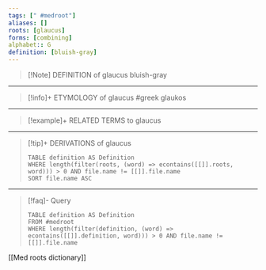 ```yaml
---
tags: [" #medroot"]
aliases: []
roots: [glaucus]
forms: [combining]
alphabet:: G
definition: [bluish-gray]
---
```

>[!Note] DEFINITION of glaucus
>bluish-gray
_____
>[!info]+ ETYMOLOGY of glaucus
>#greek glaukos
_____
>[!example]+ RELATED TERMS to glaucus
>
_____
>[!tip]+ DERIVATIONS of glaucus
>```dataview
>TABLE definition AS Definition 
>WHERE length(filter(roots, (word) => econtains([[]].roots, word))) > 0 AND file.name != [[]].file.name
>SORT file.name ASC
>```
____
>[!faq]- Query
>```dataview
>TABLE definition AS Definition
>FROM #medroot
>WHERE length(filter(definition, (word) => econtains([[]].definition, word))) > 0 AND file.name != [[]].file.name
>```

[[Med roots dictionary]]